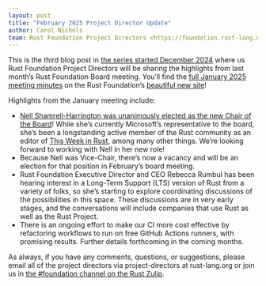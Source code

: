 ```yaml
---
layout: post
title: "February 2025 Project Director Update"
author: Carol Nichols
team: Rust Foundation Project Directors <https://foundation.rust-lang.org/about/>
---
```


This is the third blog post in [the series started December 2024](https://blog.rust-lang.org/inside-rust/2024/12/17/project-director-update.html) where us Rust Foundation Project Directors will be sharing the highlights from last month’s Rust Foundation Board meeting. You’ll find the [full January 2025 meeting minutes](https://rustfoundation.org/resource/january-2025-board-meeting/) on the Rust Foundation’s [beautiful new site](https://rustfoundation.org/policies-resources/#minutes)!

Highlights from the January meeting include:

* [Nell Shamrell-Harrington was unanimously elected as the new Chair of the Board](https://rustfoundation.org/media/nell-shamrell-harrington-elected-as-rust-foundation-board-of-directors-chair/)! While she’s currently Microsoft’s representative to the board, she’s been a longstanding active member of the Rust community as an editor of [This Week in Rust](https://this-week-in-rust.org/), among many other things. We’re looking forward to working with Nell in her new role!
* Because Nell was Vice-Chair, there’s now a vacancy and will be an election for that position in February’s board meeting.
* Rust Foundation Executive Director and CEO Rebecca Rumbul has been hearing interest in a Long-Term Support (LTS) version of Rust from a variety of folks, so she’s starting to explore coordinating discussions of the possibilities in this space. These discussions are in very early stages, and the conversations will include companies that use Rust as well as the Rust Project.
* There is an ongoing effort to make our CI more cost effective by refactoring workflows to run on free GitHub Actions runners, with promising results. Further details forthcoming in the coming months.

As always, if you have any comments, questions, or suggestions, please
email all of the project directors via project-directors at rust-lang.org or join us in [the
#foundation channel on the Rust Zulip][foundation-zulip].

[foundation-zulip]: https://rust-lang.zulipchat.com/#narrow/channel/335408-foundation